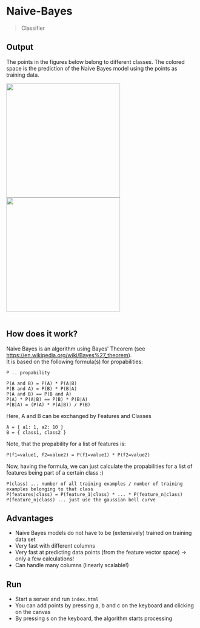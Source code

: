 # Naive-Bayes
> Classifier

## Output
The points in the figures below belong to different classes. The colored space is the prediction of the Naive Bayes model using the points as training data.

<img src="https://github.com/moritzmitterdorfer/Naive-Bayes/blob/master/img1.png" width="300">
<img src="https://github.com/moritzmitterdorfer/Naive-Bayes/blob/master/img2.png" width="300">
<br><br>

## How does it work?
Naive Bayes is an algorithm using Bayes' Theorem (see https://en.wikipedia.org/wiki/Bayes%27_theorem).
<br>
It is based on the following formula(s) for propabilities:

```
P .. propability

P(A and B) = P(A) * P(A|B)
P(B and A) = P(B) * P(B|A)
P(A and B) == P(B and A)
P(A) * P(A|B) == P(B) * P(B|A)
P(B|A) = (P(A) * P(A|B)) / P(B)
```

Here, A and B can be exchanged by Features and Classes

```
A = { a1: 1, a2: 10 }
B = { class1, class2 }

```

Note, that the propability for a list of features is:

```
P(f1=value1, f2=value2) = P(f1=value1) * P(f2=value2)
```

Now, having the formula, we can just calculate the propabilities for a list of features being part of a certain class :)

```
P(class) ... number of all training examples / number of training examples belonging to that class
P(features|class) = P(feature_1|class) * ... * P(feature_n|class) 
P(feature_n|class) ... just use the gaussian bell curve
```

## Advantages
- Naive Bayes models do not have to be (extensively) trained on training data set
- Very fast with different columns
- Very fast at predicting data points (from the feature vector space) -> only a few calculations!
- Can handle many columns (linearly scalable!)


## Run

- Start a server and run `index.html`
- You can add points by pressing a, b and c on the keyboard and clicking on the canvas
- By pressing s on the keyboard, the algorithm starts processing
